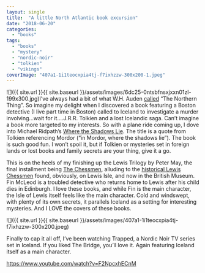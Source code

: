 ```yaml
---
layout: single
title:  "A little North Atlantic book excursion"
date: "2018-06-20"
categories: 
  - "books"
tags: 
  - "books"
  - "mystery"
  - "nordic-noir"
  - "tolkien"
  - "vikings"
coverImage: "407a1-1i1teocxpia4tj-f7ixhzzw-300x200-1.jpeg"
---
```


![]({{ site.url }}{{ site.baseurl }}/assets/images/6dc25-0ntsbfnsxjxxn01zl-199x300.jpg)I’ve always had a bit of what W.H. Auden [called](https://www.newyorker.com/books/page-turner/auden-and-elvish) “The Northern Thing”. So imagine my delight when I discovered a book featuring a Boston detective (I live part time in Boston) called to Iceland to investigate a murder involving…wait for it….J.R.R. Tolkien and a lost Icelandic saga. Can’t imagine a book more targeted to my interests. So with a plane ride coming up, I dove into Michael Ridpath’s [Where the Shadows Lie](https://www.thehawaiiproject.com/book/Where-the-Shadows-Lie--by--Michael-Ridpath--154538). The title is a quote from Tolkien referencing Mordor (“in Mordor, where the shadows lie”). The book is such good fun. I won’t spoil it, but if Tolkien or mysteries set in foreign lands or lost books and family secrets are your thing, give it a go.

This is on the heels of my finishing up the Lewis Trilogy by Peter May, the final installment being [The Chessmen](https://www.thehawaiiproject.com/book/The-Chessmen-The-Lewis-Trilogy--by--Peter-May--47935), alluding to the [historical Lewis Chessmen](https://en.wikipedia.org/wiki/Lewis_Chessmen) found, obviously, on Lewis Isle, and now in the British Museum. Fin McLeod is a troubled detective who returns home to Lewis after his child dies in Edinburgh. I love these books, and while Fin is the main character, the Isle of Lewis itself feels like the main character. Cold and windswept, with plenty of its own secrets, it parallels Iceland as a setting for interesting mysteries. And I LOVE the covers of these books.

![]({{ site.url }}{{ site.baseurl }}/assets/images/407a1-1i1teocxpia4tj-f7ixhzzw-300x200.jpeg)

Finally to cap it all off, I’ve been watching Trapped, a Nordic Noir TV series set in Iceland. If you liked The Bridge, you’ll love it. Again featuring Iceland itself as a main character.

https://www.youtube.com/watch?v=F2NpcxhECnM
